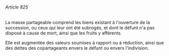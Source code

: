 ###### Article 825

La masse partageable comprend les biens existant à l'ouverture de la succession, ou ceux qui leur ont été subrogés, et dont le défunt n'a pas disposé à cause de mort, ainsi que les fruits y afférents.

Elle est augmentée des valeurs soumises à rapport ou à réduction, ainsi que des dettes des copartageants envers le défunt ou envers l'indivision.

